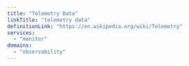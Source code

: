 ```yaml
---
title: "Telemetry Data"
linkTitle: "telemetry data"
definitionLink: "https://en.wikipedia.org/wiki/Telemetry"
services:
  - "monitor"
domains:
  - "observability"
---
```

